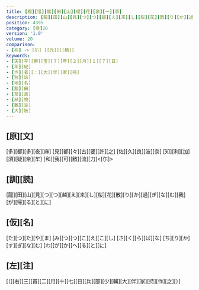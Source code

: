 ```yaml
---
title: [獨][惜][龍][田][山][櫻][花][歌][一][首]
description: [龍][田][山][見][つ][つ][越][え][来][し][桜][花][散][り][か][過][ぎ][な][む][我][が][帰][る][と][に]
position: 4395
category: [巻]20
version: '1.0'
volume: 20
comparison:
- [祢] -> [尓] [[元]][[類]]
keywords:
- [天][平][勝][宝][７][年][２][月][１][７][日]
- [年][紀]
- [作][者][：][大][伴][家][持]
- [独][詠]
- [地][名]
- [龍][田]
- [奈][良]
- [植][物]
- [難][波]
- [大][阪]
---
```


## [原][文]

[多][都][多][夜][麻] [見][都][々][古][要][許][之] [佐][久][良][波][奈] [知][利][加][須][疑][奈][牟] [和][我][可][敝][流][刀]<[尓]>

## [訓][読]

[龍][田][山][見][つ][つ][越][え][来][し][桜][花][散][り][か][過][ぎ][な][む][我][が][帰][る][と][に]

## [仮][名]

[た][つ][た][や][ま] [み][つ][つ][こ][え][こ][し] [さ][く][ら][ば][な] [ち][り][か][す][ぎ][な][む] [わ][が][か][へ][る][と][に]

## [左][注]

[（][右][三][首][二][月][十][七][日][兵][部][少][輔][大][伴][家][持][作][之][）]
